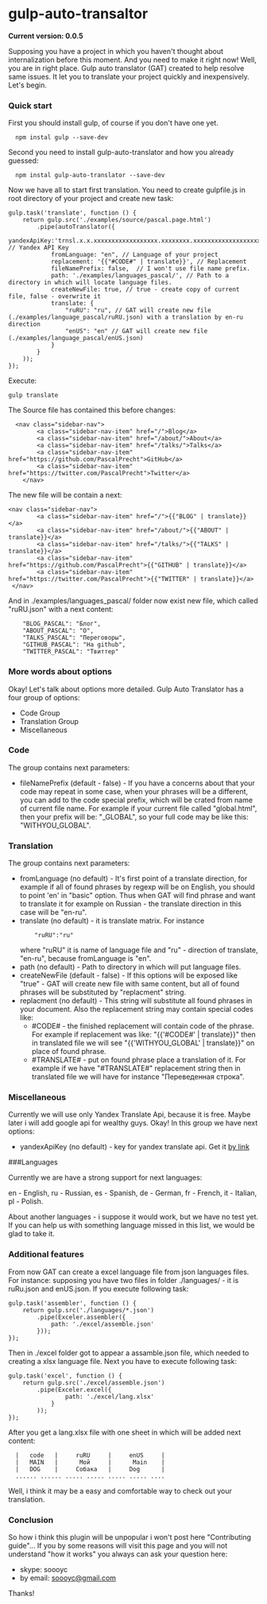 # gulp-auto-transaltor 

**Current version: 0.0.5**

Supposing you have a project in which you haven't thought about internalization before this moment. And you need to make it right now! Well, you are in right place. Gulp auto translator (GAT) created to help resolve same issues. It let you to translate your project quickly and inexpensively. Let's begin.

### Quick start

First you should install gulp, of course if you don't have one yet. 

```
  npm instal gulp --save-dev
```

Second you need to install gulp-auto-translator and how you already guessed:

```
  npm instal gulp-auto-translator --save-dev
```

Now we have all to start first translation. You need to create gulpfile.js in root directory of your project and create new task:

```
gulp.task('translate', function () {
    return gulp.src('./examples/source/pascal.page.html')
        .pipe(autoTranslator({
            yandexApiKey:'trnsl.x.x.xxxxxxxxxxxxxxxxxx.xxxxxxxx.xxxxxxxxxxxxxxxxxxxxxxxxxxxxx', // Yandex API Key
            fromLanguage: "en", // Language of your project
            replacement: '{{"#CODE#" | translate}}', // Replacement
            fileNamePrefix: false,  // I won't use file name prefix.
            path: './examples/languages_pascal/', // Path to a directory in which will locate language files.
            createNewFile: true, // true - create copy of current file, false - overwrite it
            translate: {
                "ruRU": "ru", // GAT will create new file (./examples/language_pascal/ruRU.json) with a translation by en-ru direction
                "enUS": "en" // GAT will create new file (./examples/language_pascal/enUS.json)
            }
        }
    ));
});
```
Execute:

```
gulp translate
```

The Source file has contained this before changes: 

```
  <nav class="sidebar-nav">
        <a class="sidebar-nav-item" href="/">Blog</a>
        <a class="sidebar-nav-item" href="/about/">About</a>
        <a class="sidebar-nav-item" href="/talks/">Talks</a>
        <a class="sidebar-nav-item" href="https://github.com/PascalPrecht">GitHub</a>
        <a class="sidebar-nav-item" href="https://twitter.com/PascalPrecht">Twitter</a>
    </nav>
```

The new file will be contain a next:

```
<nav class="sidebar-nav">
        <a class="sidebar-nav-item" href="/">{{"BLOG" | translate}}</a>
        <a class="sidebar-nav-item" href="/about/">{{"ABOUT" | translate}}</a>
        <a class="sidebar-nav-item" href="/talks/">{{"TALKS" | translate}}</a>
        <a class="sidebar-nav-item" href="https://github.com/PascalPrecht">{{"GITHUB" | translate}}</a>
        <a class="sidebar-nav-item" href="https://twitter.com/PascalPrecht">{{"TWITTER" | translate}}</a>
 </nav>
```

And in ./examples/languages_pascal/ folder now exist new file, which called "ruRU.json" with a next content:

```
	"BLOG_PASCAL": "Блог",
	"ABOUT_PASCAL": "О",
	"TALKS_PASCAL": "Переговоры",
	"GITHUB_PASCAL": "На github",
	"TWITTER_PASCAL": "Твиттер"
```

### More words about options

Okay! Let's talk about options more detailed. Gulp Auto Translator has a four group of options: 

  - Code Group
  - Translation Group
  - Miscellaneous

### Code 

The group contains next parameters:

- fileNamePrefix (default - false) - If you have a concerns about that your code may repeat in some case, when your phrases will be a different, you can add to the code special prefix, which will be crated from name of current file name. For example if your current file called "global.html", then your prefix will be: "_GLOBAL", so your full code may be like this: "WITHYOU_GLOBAL".

### Translation

The group contains next parameters:

- fromLanguage (no default) - It's first point of a translate direction, for example if all of found phrases by regexp will be on English, you should to point 'en' in "basic" option. Thus when GAT will find phrase and want to translate it for example on Russian - the translate direction in this case will be "en-ru". 
- translate (no default) - it is translate matrix. For instance
	```
		"ruRU":"ru"
	```
	where "ruRU" it is name of language file
	and "ru" - direction of translate, "en-ru", because fromLanguage is "en".
- path (no default) - Path to directory in which will put language files. 
- createNewFile (default - false) - If this options will be exposed like "true" - GAT will create new file with same content, but all of found phrases will be substituted by "replacment" string.
- replacment (no default) - This string will substitute all found phrases in your document. Also the replacement string may contain special codes like:
     - #CODE# - the finished replacement will contain code of the phrase. For example if replacement was like: 
         "{{'#CODE#' | translate}}" then in translated file we will see "{{'WITHYOU_GLOBAL' | translate}}" on place of found phrase.
     - #TRANSLATE# - put on found phrase place a translation of it. For example if we have "#TRANSLATE#" replacement string then in translated file we will have for instance "Переведенная строка". 
     
### Miscellaneous

Currently we will use only Yandex Translate Api, because it is free. Maybe later i will add google api for wealthy guys. Okay! In this group we have next options:

- yandexApiKey (no default) - key for yandex translate api. Get it [by link ](https://tech.yandex.com/keys/get/?service=trnsl)

###Languages

Currently we are have a strong support for next languages:

en - English, ru - Russian, es - Spanish, de - German, fr - French, it - Italian, pl - Polish. 

About another languages - i suppose it would work, but we have no test yet. If you can help us with something language missed in this list, we would be glad to take it.

### Additional features

From now GAT can create a excel language file from json languages files. For instance: supposing you have two files in folder ./languages/ - it is ruRu.json and enUS.json. If you execute following task:

```
gulp.task('assembler', function () {
    return gulp.src('./languages/*.json')
        .pipe(Exceler.assembler({
            path: './excel/assemble.json'
        }));
});
```

Then in ./excel folder got to appear a assamble.json file, which needed to creating a xlsx language file. Next you have to execute following task: 

```
gulp.task('excel', function () {
    return gulp.src('./excel/assemble.json')
        .pipe(Exceler.excel({
                path: './excel/lang.xlsx'
            }
        ));
});
```

After you get a lang.xlsx file with one sheet in which will be added next content:

```
  |   code   |     ruRU     |     enUS     |
  |   MAIN   |      Мой     |      Main    |
  |   DOG    |     Собака   |     Dog      |
  ...... ...... ..... ..... ..... ..... ....
```

Well, i think it may be a easy and comfortable way to check out your translation.

### Conclusion

So how i think this plugin will be unpopular i won't post here "Contributing guide"... If you by some reasons will visit this page and you will not understand "how it works" you always can ask your question here:

- skype: soooyc
- by email: soooyc@gmail.com

Thanks! 



